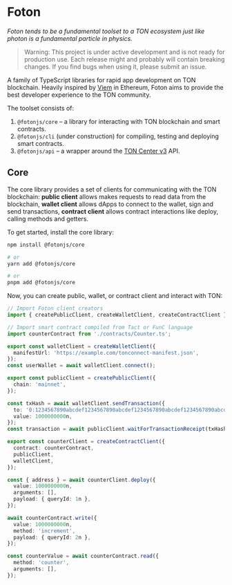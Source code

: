 # Foton

_Foton tends to be a fundamental toolset to a TON ecosystem just like photon is a fundamental particle in physics._

> Warning: This project is under active development and is not ready for production use. Each release might and probably will contain breaking changes. If you find bugs when using it, please submit an issue.

A family of TypeScript libraries for rapid app development on TON blockchain. Heavily inspired by [Viem](https://viem.sh/) in Ethereum, Foton aims to provide the best developer experience to the TON community.  

The toolset consists of:
1. `@fotonjs/core` – a library for interacting with TON blockchain and smart contracts.
2. `@fotonjs/cli` (under construction) for compiling, testing and deploying smart contracts.
3. `@fotonjs/api` – a wrapper around the [TON Center v3](https://toncenter.com/) API.

## Core

The core library provides a set of clients for communicating with the TON blockchain: **public client** allows makes requests to read data from the blockchain, **wallet client** allows dApps to connect to the wallet, sign and send transactions, **contract client** allows contract interactions like deploy, calling methods and getters.

To get started, install the core library:

```bash
npm install @fotonjs/core

# or
yarn add @fotonjs/core

# or
pnpm add @fotonjs/core
```

Now, you can create public, wallet, or contract client and interact with TON:

```ts
// Import Foton client creators
import { createPublicClient, createWalletClient, createContractClient } from '@fotonjs/core';

// Import smart contract compiled from Tact or FunC language
import counterContract from './contracts/Counter.ts';

export const walletClient = createWalletClient({
  manifestUrl: 'https://example.com/tonconnect-manifest.json',
});
const userWallet = await walletClient.connect();

export const publicClient = createPublicClient({
  chain: 'mainnet',
});

const txHash = await walletClient.sendTransaction({
  to: '0:1234567890abcdef1234567890abcdef1234567890abcdef1234567890abcdef',
  value: 1000000000n,
});
const transaction = await publicClient.waitForTransactionReceipt(txHash);

export const counterClient = createContractClient({
  contract: counterContract,
  publicClient,
  walletClient,
});

const { address } = await counterClient.deploy({
  value: 1000000000n,
  arguments: [],
  payload: { queryId: 1n },
});

await counterContract.write({
  value: 1000000000n,
  method: 'increment',
  payload: { queryId: 2n },
});

const counterValue = await counterContract.read({
  method: 'counter',
  arguments: [],
});
```
